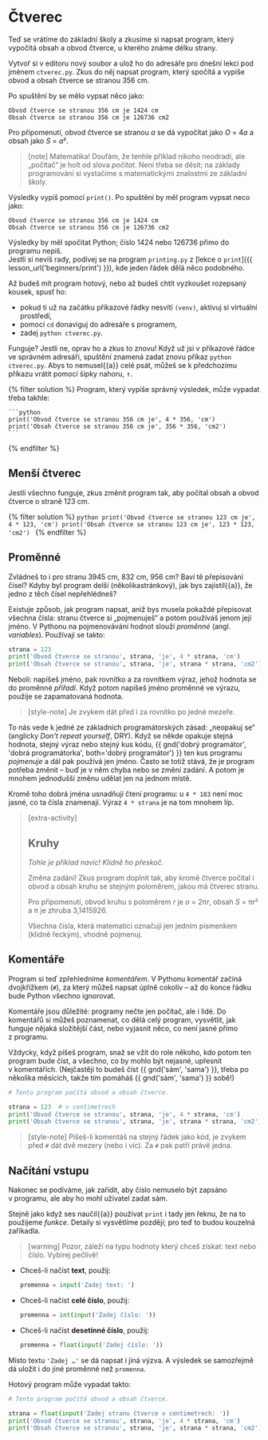 # Čtverec

Teď se vrátíme do základní školy a zkusíme si napsat program,
který vypočítá obsah a obvod čtverce, u kterého známe délku strany.

Vytvoř si v editoru nový soubor a ulož ho do adresáře pro dnešní lekci
pod jménem `ctverec.py`.
Zkus do něj napsat program, který spočítá a vypíše obvod a obsah čtverce
se stranou 356 cm.

Po spuštění by se mělo vypsat něco jako:

```
Obvod čtverce se stranou 356 cm je 1424 cm
Obsah čtverce se stranou 356 cm je 126736 cm2
```

Pro připomenutí, obvod čtverce se stranou <var>a</var>
se dá vypočítat jako <var>O</var> = 4<var>a</var>
a obsah jako <var>S</var> = <var>a</var>².

> [note] Matematika!
> Doufám, že tenhle příklad nikoho neodradí,
> ale „počítač“ je holt od slova *počítat*.
> Není třeba se děsit;
> na základy programování si vystačíme s matematickými
> znalostmi ze základní školy.



Výsledky vypiš pomocí `print()`.
Po spuštění by měl program vypsat neco jako:

```
Obvod čtverce se stranou 356 cm je 1424 cm
Obsah čtverce se stranou 356 cm je 126736 cm2
```

Výsledky by měl spočítat Python; číslo 1424 nebo 126736 přímo do programu nepiš.<br>
Jestli si nevíš rady, podívej se na program <code>printing.py</code>
z [lekce o `print`]({{ lesson_url('beginners/print') }}), kde jeden řádek dělá něco podobného.

Až budeš mít program hotový, nebo až budeš chtít vyzkoušet rozepsaný kousek,
spusť ho:
* pokud ti už na začátku příkazové řádky nesvítí `(venv)`,
  aktivuj si virtuální prostředí,
* pomocí `cd` donaviguj do adresáře s programem,
* zadej `python ctverec.py`.

Funguje? Jestli ne, oprav ho a zkus to znovu!
Když už jsi v příkazové řádce ve správném adresáři, spuštění znamená zadat
znovu příkaz `python ctverec.py`.
Abys to nemusel{{a}} celé psát, můžeš se k předchozímu příkazu vrátit
pomocí šipky nahoru, <kbd>↑</kbd>.

{% filter solution %}
    Program, který vypíše správný výsledek, může vypadat třeba takhle:

    ```python
    print('Obvod čtverce se stranou 356 cm je', 4 * 356, 'cm')
    print('Obsah čtverce se stranou 356 cm je', 356 * 356, 'cm2')
    ```
{% endfilter %}


## Menší čtverec

Jestli všechno funguje, zkus změnit program tak,
aby počítal obsah a obvod čtverce o straně 123 cm.

{% filter solution %}
    ```python
    print('Obvod čtverce se stranou 123 cm je', 4 * 123, 'cm')
    print('Obsah čtverce se stranou 123 cm je', 123 * 123, 'cm2')
    ```
{% endfilter %}


## Proměnné

Zvládneš to i pro stranu 3945 cm, 832 cm, 956 cm?
Baví tě přepisování čísel?
Kdyby byl program delší (několikastránkový),
jak bys zajistil{{a}}, že jedno z těch čísel nepřehlédneš?

Existuje způsob, jak program napsat,
aniž bys musela pokaždé přepisovat všechna čísla:
stranu čtverce si „pojmenuješ“ a potom používáš jenom její jméno.
V Pythonu na pojmenovávání hodnot slouží *proměnné* (angl. *variables*).
Používají se takto:

```python
strana = 123
print('Obvod čtverce se stranou', strana, 'je', 4 * strana, 'cm')
print('Obsah čtverce se stranou', strana, 'je', strana * strana, 'cm2')
```

Neboli: napíšeš jméno, pak rovnítko a za rovnítkem výraz,
jehož hodnota se do proměnné *přiřadí*.
Když potom napíšeš jméno proměnné ve výrazu,
použije se zapamatovaná hodnota.

> [style-note]
> Je zvykem dát před i za rovnítko po jedné mezeře.

To nás vede k jedné ze základních programátorských
zásad: „neopakuj se“ (anglicky *Don't repeat yourself*, <abbr class="initialism">DRY</abbr>).
Když se někde opakuje stejná hodnota, stejný výraz
nebo stejný kus kódu,
{{ gnd('dobrý programátor', 'dobrá programátorka', both='dobrý programátor') }}
ten kus programu *pojmenuje*
a dál pak používá jen jméno.
Často se totiž stává, že je program potřeba změnit –
buď je v něm chyba nebo se změní zadání.
A potom je mnohem jednodušší změnu udělat jen na jednom místě.

Kromě toho dobrá jména usnadňují čtení programu:
u `4 * 183` není moc jasné, co ta čísla znamenají.
Výraz `4 * strana` je na tom mnohem líp.


> [extra-activity]
>
> ## Kruhy
>
> *Tohle je příklad navíc! Klidně ho přeskoč.*
>
> Změna zadání!
> Zkus program doplnit tak, aby kromě čtverce počítal
> i obvod a obsah kruhu se stejným poloměrem,
> jakou má čtverec stranu.
>
> Pro připomenutí, obvod kruhu s poloměrem <var>r</var>
> je <var>o</var> = 2π<var>r</var>, obsah <var>S</var> = π<var>r</var>²
> a π je zhruba 3,1415926.
>
> Všechna čísla, která matematici označují jen jedním
> písmenkem (klidně řeckým), vhodně pojmenuj.


## Komentáře

Program si teď zpřehledníme *komentářem*.
V Pythonu komentář začíná dvojkřížkem (`#`),
za který můžeš napsat úplně cokoliv – až do konce
řádku bude Python všechno ignorovat.

Komentáře jsou důležité: programy nečte jen počítač, ale i lidé.
Do komentářů si můžeš poznamenat, co dělá celý program,
vysvětlit, jak funguje nějaká složitější část,
nebo vyjasnit něco, co není jasné přímo z programu.

Vždycky, když píšeš program, snaž se vžít do role někoho,
kdo potom ten program bude číst,
a všechno, co by mohlo být nejasné, upřesnit v komentářích.
(Nejčastěji to budeš číst {{ gnd('sám', 'sama') }}, třeba po několika měsících,
takže tím pomáháš {{ gnd('sám', 'sama') }} sobě!)

```python
# Tento program počítá obvod a obsah čtverce.

strana = 123  # v centimetrech
print('Obvod čtverce se stranou', strana, 'je', 4 * strana, 'cm')
print('Obsah čtverce se stranou', strana, 'je', strana * strana, 'cm2')
```

> [style-note]
> Píšeš-li komentáš na stejný řádek jako kód, je zvykem před `#` dát dvě
> mezery (nebo i víc).
> Za `#` pak patří právě jedna.

## Načítání vstupu

Nakonec se podíváme, jak zařídit, aby číslo nemuselo být
zapsáno v programu, ale aby ho mohl uživatel zadat sám.

Stejně jako když ses naučil{{a}} používat `print`
i tady jen řeknu, že na to použijeme *funkce*.
Detaily si vysvětlíme později;
pro teď to budou kouzelná zaříkadla.

> [warning]
> Pozor, záleží na typu hodnoty který chceš získat: text nebo číslo.
> Vybírej pečlivě!

* Chceš-li načíst **text**, použij:

  ```python
  promenna = input('Zadej text: ')
  ```

* Chceš-li načíst **celé číslo**, použij:

  ```python
  promenna = int(input('Zadej číslo: '))
  ```

* Chceš-li načíst **desetinné číslo**, použij:

  ```python
  promenna = float(input('Zadej číslo: '))
  ```

Místo textu `'Zadej …'` se dá napsat i jiná výzva. 
A výsledek se samozřejmě dá uložit i do jiné proměnné než `promenna`.

Hotový program může vypadat takto:

```python
# Tento program počítá obvod a obsah čtverce.

strana = float(input('Zadej stranu čtverce v centimetrech: '))
print('Obvod čtverce se stranou', strana, 'je', 4 * strana, 'cm')
print('Obsah čtverce se stranou', strana, 'je', strana * strana, 'cm2')
```
